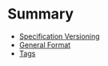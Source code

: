 # Summary

- [Specification Versioning](./versioning.md)
- [General Format](./format.md)
- [Tags](./tags.md)
